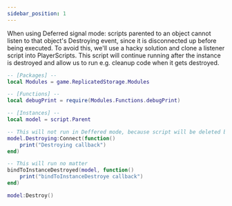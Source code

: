 ```yaml
---
sidebar_position: 1
---
```


When using Deferred signal mode: scripts parented to an object cannot listen to that object's Destroying event, since it is disconnected up before being executed.
To avoid this, we'll use a hacky solution and clone a listener script into PlayerScripts.
This script will continue running after the instance is destroyed and allow us to run e.g. cleanup code when it gets destroyed.

```lua title="Workspace/Model/ModelScript.server.lua"
-- [Packages] --
local Modules = game.ReplicatedStorage.Modules

-- [Functions] --
local debugPrint = require(Modules.Functions.debugPrint)

-- [Instances] --
local model = script.Parent

-- This will not run in Deffered mode, because script will be deleted before the Destroying event will be executed
model.Destroying:Connect(function()
    print("Destroying callback")
end)

-- This will run no matter
bindToInstanceDestroyed(model, function()
    print("bindToInstanceDestroye callback")
end)

model:Destroy()
```